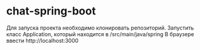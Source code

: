 # chat-spring-boot
Для запуска проекта необходимо клонировать репозиторий.
Запустить класс Application, который находится в /src/main/java/spring
В браузере ввести http://localhost:3000
